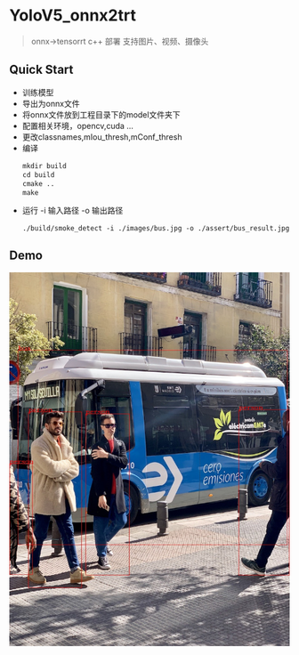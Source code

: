 # YoloV5_onnx2trt
> onnx->tensorrt c++ 部署
> 支持图片、视频、摄像头

##  Quick Start
- 训练模型
- 导出为onnx文件
- 将onnx文件放到工程目录下的model文件夹下
- 配置相关环境，opencv,cuda …
- 更改classnames,mIou_thresh,mConf_thresh
- 编译
    ```shell
    mkdir build 
    cd build
    cmake ..
    make 
    ```
- 运行 -i 输入路径 -o 输出路径
     ```
  ./build/smoke_detect -i ./images/bus.jpg -o ./assert/bus_result.jpg
     ```
## Demo
![avatar](./assert/bus_result.jpg)


